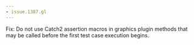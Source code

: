 ```yaml
---
- issue.1387.gl
---
```

Fix: Do not use Catch2 assertion macros in graphics plugin methods that may be called before the first test case execution begins.
